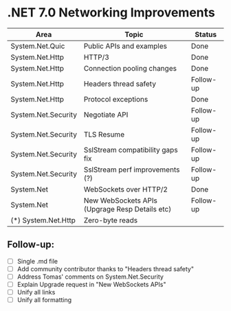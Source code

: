 # .NET 7.0 Networking Improvements

Area | Topic | Status
--|--|--
System.Net.Quic | Public APIs and examples | Done
System.Net.Http | HTTP/3 | Done
System.Net.Http | Connection pooling changes | Done 
System.Net.Http | Headers thread safety | Follow-up
System.Net.Http | Protocol exceptions | Done
System.Net.Security | Negotiate API | Follow-up
System.Net.Security | TLS Resume | Follow-up
System.Net.Security | SslStream compatibility gaps fix | Follow-up
System.Net.Security | SslStream perf improvements (?) | Follow-up
System.Net | WebSockets over HTTP/2 | Done
System.Net | New WebSockets APIs (Upgrage Resp Details etc) | Follow-up
(*) System.Net.Http | Zero-byte reads | 

## Follow-up:

 - [ ] Single .md file
 - [ ] Add community contributor thanks to "Headers thread safety"
 - [ ] Address Tomas' comments on System.Net.Security
 - [ ] Explain Upgrade request in "New WebSockets APIs"
 - [ ] Unify all links
 - [ ] Unify all formatting
